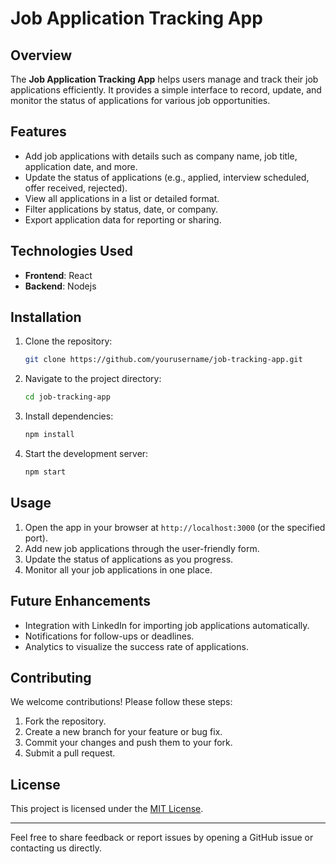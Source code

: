 # Job Application Tracking App

## Overview
The **Job Application Tracking App** helps users manage and track their job applications efficiently. It provides a simple interface to record, update, and monitor the status of applications for various job opportunities.

## Features
- Add job applications with details such as company name, job title, application date, and more.
- Update the status of applications (e.g., applied, interview scheduled, offer received, rejected).
- View all applications in a list or detailed format.
- Filter applications by status, date, or company.
- Export application data for reporting or sharing.

## Technologies Used
- **Frontend**: React
- **Backend**: Nodejs


## Installation
1. Clone the repository:
   ```bash
   git clone https://github.com/yourusername/job-tracking-app.git
   ```
2. Navigate to the project directory:
   ```bash
   cd job-tracking-app
   ```
3. Install dependencies:
   ```bash
   npm install
   ```
4. Start the development server:
   ```bash
   npm start
   ```

## Usage
1. Open the app in your browser at `http://localhost:3000` (or the specified port).
2. Add new job applications through the user-friendly form.
3. Update the status of applications as you progress.
4. Monitor all your job applications in one place.

## Future Enhancements
- Integration with LinkedIn for importing job applications automatically.
- Notifications for follow-ups or deadlines.
- Analytics to visualize the success rate of applications.

## Contributing
We welcome contributions! Please follow these steps:
1. Fork the repository.
2. Create a new branch for your feature or bug fix.
3. Commit your changes and push them to your fork.
4. Submit a pull request.

## License
This project is licensed under the [MIT License](LICENSE).

---
Feel free to share feedback or report issues by opening a GitHub issue or contacting us directly.

